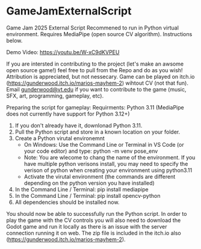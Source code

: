 # GameJamExternalScript
Game Jam 2025 External Script
Recommened to run in Python virtual environment. 
Requires MediaPipe (open source CV algorithm).
Instructions below.

Demo Video: https://youtu.be/W-xC9dKVPEU

If you are intersted in contributing to the project (let's make an awsome open source game!) feel free to pull from the Repo and do as you wish! Attribution is appreciated, but not nessecary. Game can be played on itch.io (https://gunderwood.itch.io/marios-mayhem-2) wihtout CV (not that fun). Email gunderwood@vt.edu if you want to contribute to the game (music, SFX, art, programming, gameplay, etc). 

Preparing the script for gameplay:
Requirments: Python 3.11 (MediaPipe does not currently have support for Python 3.12+)
1) If you don't already have it, downlonad Python 3.11.
2) Pull the Python script and store in a known location on your folder.
3) Create a Python virutal environemnt
   - On Windows: Use the Command Line or Terminal in VS Code (or your code editor) and type: python -m venv pose_env
   - Note: You are wlecome to chang the name of the environment. If you have multiple python verisons install, you may need to specify the verison of python when creating your environment using python3.11
   - Activate the virutal environment (the commands are different depending on the python version you have installed)
4) In the Command Line / Terminal: pip install mediapipe
5) In the Command Line / Terminal: pip install opencv-python
6) All dependencies should be installed now.

You should now be able to successfully run the Python script. In order to play the game with the CV controls you will also need to download the Godot game and run it locally as there is an issue with the server connection running it on web. The zip file is included in the itch.io also (https://gunderwood.itch.io/marios-mayhem-2).
